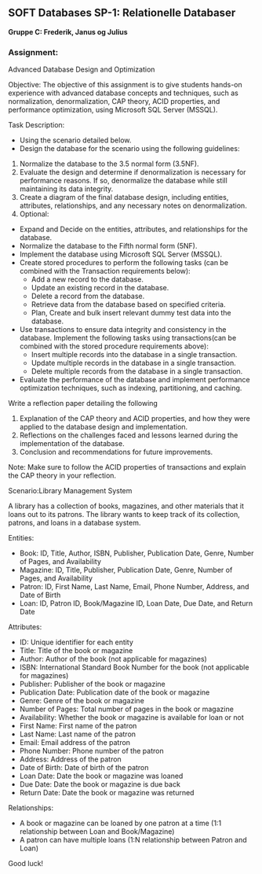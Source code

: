 ## SOFT Databases SP-1: Relationelle Databaser
**Gruppe C: Frederik, Janus og Julius**

### Assignment:
Advanced Database Design and Optimization 

Objective: The objective of this assignment is to give students hands-on experience with advanced database concepts and techniques, such as normalization, denormalization, CAP theory, ACID properties, and performance optimization, using Microsoft SQL Server (MSSQL). 

Task Description: 

- Using the scenario detailed below. 
- Design the database for the scenario using the following guidelines: 
1. Normalize the database to the 3.5 normal form (3.5NF). 
1. Evaluate the design and determine if denormalization is necessary for performance reasons. If so, denormalize the database while still maintaining its data integrity.  
1. Create a diagram of the final database design, including entities, attributes, relationships, and any necessary notes on denormalization. 
1. Optional: 
- Expand and Decide on the entities, attributes, and relationships for the database.  
- Normalize the database to the Fifth normal form (5NF). 
- Implement the database using Microsoft SQL Server (MSSQL). 
- Create stored procedures to perform the following tasks (can be combined with the Transaction requirements below):  
  - Add a new record to the database.  
  - Update an existing record in the database.  
  - Delete a record from the database.  
  - Retrieve data from the database based on specified criteria. 
  - Plan, Create and bulk insert relevant dummy test data into the database. 
- Use transactions to ensure data integrity and consistency in the database. Implement the following tasks using transactions(can be combined with the stored procedure requirements above):  
  - Insert multiple records into the database in a single transaction.  
  - Update multiple records in the database in a single transaction.  
  - Delete multiple records from the database in a single transaction. 
- Evaluate the performance of the database and implement performance optimization techniques, such as indexing, partitioning, and caching. 

Write a reflection paper detailing the following 

1. Explanation of the CAP theory and ACID properties, and how they were applied to the database design and implementation. 
1. Reflections on the challenges faced and lessons learned during the implementation of the database.  
1. Conclusion and recommendations for future improvements. 

Note: Make sure to follow the ACID properties of transactions and explain the CAP theory in your reflection. 

Scenario:Library Management System 

A library has a collection of books, magazines, and other materials that it loans out to its patrons. The library wants to keep track of its collection, patrons, and loans in a database system. 

Entities: 

- Book: ID, Title, Author, ISBN, Publisher, Publication Date, Genre, Number of Pages, and Availability 
- Magazine: ID, Title, Publisher, Publication Date, Genre, Number of Pages, and Availability 
- Patron: ID, First Name, Last Name, Email, Phone Number, Address, and Date of Birth 
- Loan: ID, Patron ID, Book/Magazine ID, Loan Date, Due Date, and Return Date 

Attributes: 

- ID: Unique identifier for each entity 
- Title: Title of the book or magazine 
- Author: Author of the book (not applicable for magazines) 
- ISBN: International Standard Book Number for the book (not applicable for magazines) 
- Publisher: Publisher of the book or magazine 
- Publication Date: Publication date of the book or magazine 
- Genre: Genre of the book or magazine 
- Number of Pages: Total number of pages in the book or magazine 
- Availability: Whether the book or magazine is available for loan or not 
- First Name: First name of the patron 
- Last Name: Last name of the patron 
- Email: Email address of the patron 
- Phone Number: Phone number of the patron 
- Address: Address of the patron 
- Date of Birth: Date of birth of the patron 
- Loan Date: Date the book or magazine was loaned 
- Due Date: Date the book or magazine is due back 
- Return Date: Date the book or magazine was returned 

Relationships: 

- A book or magazine can be loaned by one patron at a time (1:1 relationship between Loan and Book/Magazine) 
- A patron can have multiple loans (1:N relationship between Patron and Loan) 

Good luck! 
